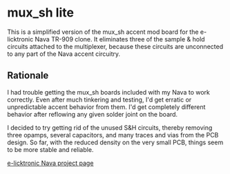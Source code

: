 # mux_sh lite
This is a simplified version of the mux_sh accent mod board for the e-licktronic Nava TR-909 clone. It eliminates three of the sample & hold circuits attached to the multiplexer, because these circuits are unconnected to any part of the Nava accent circuitry. 

## Rationale
I had trouble getting the mux_sh boards included with my Nava to work correctly. Even after much tinkering and testing, I'd get erratic or unpredictable accent behavior from them. I'd get completely different behavior after reflowing any given solder joint on the board.  

I decided to try getting rid of the unused S&H circuits, thereby removing three opamps, several capacitors, and many traces and vias from the PCB design. So far, with the reduced density on the very small PCB, things seem to be more stable and reliable. 

[e-licktronic Nava project page](http://www.e-licktronic.com/en/nava-parts-kit/50-nava-tr909-clone.html)